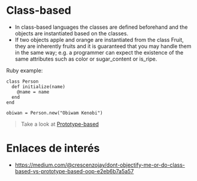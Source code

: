 
# Class-based

* In class-based languages the classes are defined beforehand and the objects are instantiated based on the classes.
* If two objects apple and orange are instantiated from the class Fruit, they are inherently fruits and it is guaranteed that you may handle them in the same way; e.g. a programmer can expect the existence of the same attributes such as color or sugar_content or is_ripe.

Ruby example:

```
class Person
  def initialize(name)
    @name = name
  end
end

obiwan = Person.new("Obiwam Kenobi")
```

> Take a look at [Prototype-based](../prototype.based.d/README.md)


# Enlaces de interés

* https://medium.com/@crescenzojay/dont-objectify-me-or-do-class-based-vs-prototype-based-oop-e2eb6b7a5a57
